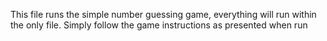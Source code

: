 This file runs the simple number guessing game, everything will run within the only file. 
Simply follow the game instructions as presented when run
